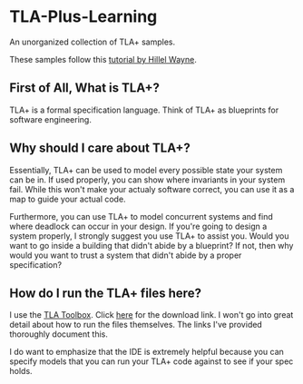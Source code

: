 # TLA-Plus-Learning
An unorganized collection of TLA+ samples.

These samples follow this [tutorial by Hillel Wayne](https://learntla.com/introduction/).

## First of All, What is TLA+?
TLA+ is a formal specification language. Think of TLA+ as blueprints for software engineering.

## Why should I care about TLA+?
Essentially, TLA+ can be used to model every possible state your system can be in. If used properly, you can show where invariants in your system fail. While this won't make your actualy software correct, you can use it as a map to guide your actual code.

Furthermore, you can use TLA+ to model concurrent systems and find where deadlock can occur in your design. If you're going to design a system properly, I strongly suggest you use TLA+ to assist you. Would you want to go inside a building that didn't abide by a blueprint? If not, then why would you want to trust a system that didn't abide by a proper specification?

## How do I run the TLA+ files here?
I use the [TLA Toolbox](http://lamport.azurewebsites.net/tla/toolbox.html). Click [here](https://github.com/tlaplus/tlaplus/releases/tag/v1.6.0) for the download link. I won't go into great detail about how to run the files themselves. The links I've provided thoroughly document this.

I do want to emphasize that the IDE is extremely helpful because you can specify models that you can run your TLA+ code against to see if your spec holds.

